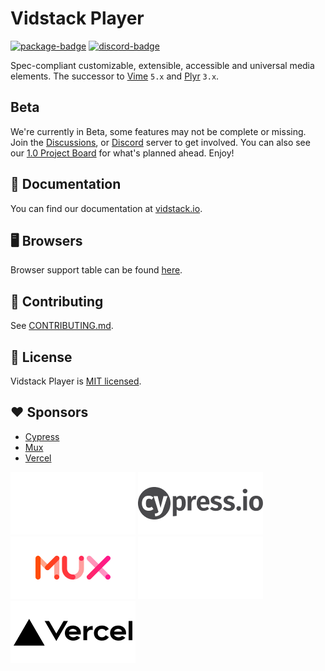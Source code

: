 # Vidstack Player

[![package-badge]][package]
[![discord-badge]][discord]

Spec-compliant customizable, extensible, accessible and universal media elements. The successor to
[Vime][vime] `5.x` and [Plyr][plyr] `3.x`.

## Beta

We're currently in Beta, some features may not be complete or missing. Join the
[Discussions][discussions], or [Discord][discord] server to get involved. You can also see
our [1.0 Project Board](https://github.com/vidstack/player/projects/1) for what's planned ahead.
Enjoy!

## 📖 Documentation

You can find our documentation at [vidstack.io](https://www.vidstack.io).

## 🖥️ Browsers

Browser support table can be found [here](https://www.vidstack.io/docs/player/getting-started/quickstart#browser-support).

## 🔨 Contributing

See [CONTRIBUTING.md](./.github/CONTRIBUTING.md).

## 📝 License

Vidstack Player is [MIT licensed](./LICENSE).

## ❤️ Sponsors

- [Cypress](https://www.cypress.io)
- [Mux](https://mux.com)
- [Vercel](https://vercel.com)

![Cypress](./assets/cypress-light.png#gh-dark-mode-only)
![Cypress](./assets/cypress-dark.png#gh-light-mode-only)
![Mux](./assets/mux.png)
![Vercel](./assets/vercel-light.png#gh-dark-mode-only)
![Vercel](./assets/vercel-dark.png#gh-light-mode-only)

[vime]: https://github.com/vime-js/vime
[plyr]: https://github.com/sampotts/plyr
[package]: https://www.npmjs.com/package/@vidstack/player
[package-badge]: https://img.shields.io/npm/v/@vidstack/player/latest
[discord]: https://discord.com/invite/7RGU7wvsu9
[discord-badge]: https://img.shields.io/discord/742612686679965696?color=%235865F2&label=%20&logo=discord&logoColor=white
[discussions]: https://github.com/vidstack/player/discussions
